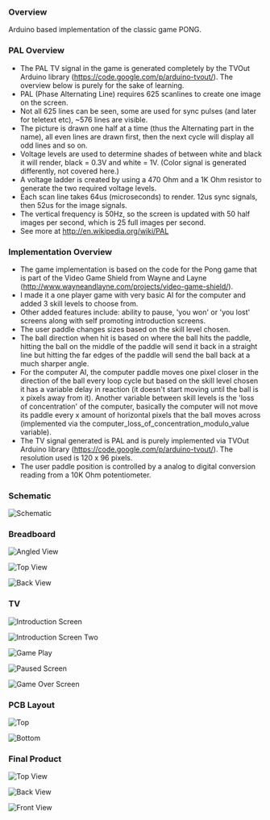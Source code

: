 ### Overview 
Arduino based implementation of the classic game PONG.

### PAL Overview
- The PAL TV signal in the game is generated completely by the TVOut Arduino library (https://code.google.com/p/arduino-tvout/). The overview below is purely for the sake of learning.
- PAL (Phase Alternating Line) requires 625 scanlines to create one image on the screen.
- Not all 625 lines can be seen, some are used for sync pulses (and later for teletext etc), ~576 lines are visible.
- The picture is drawn one half at a time (thus the Alternating part in the name), all even lines are drawn first, then the next cycle will display all odd lines and so on. 
- Voltage levels are used to determine shades of between white and black it will render, black = 0.3V and white = 1V. (Color signal is generated differently, not covered here.)
- A voltage ladder is created by using a 470 Ohm and a 1K Ohm resistor to generate the two required voltage levels.
- Each scan line takes 64us (microseconds) to render. 12us sync signals, then 52us for the image signals.
- The vertical frequency is 50Hz, so the screen is updated with 50 half images per second, which is 25 full images per second. 
- See more at http://en.wikipedia.org/wiki/PAL

### Implementation Overview
- The game implementation is based on the code for the Pong game that is part of the Video Game Shield from Wayne and Layne (http://www.wayneandlayne.com/projects/video-game-shield/).
- I made it a one player game with very basic AI for the computer and added 3 skill levels to choose from.
- Other added features include: ability to pause, 'you won' or 'you lost' screens along with self promoting introduction screens.
- The user paddle changes sizes based on the skill level chosen.
- The ball direction when hit is based on where the ball hits the paddle, hitting the ball on the middle of the paddle will send it back in a straight line but hitting the far edges of the paddle will send the ball back at a much sharper angle.
- For the computer AI, the computer paddle moves one pixel closer in the direction of the ball every loop cycle but based on the skill level chosen it has a variable delay in reaction (it doesn't start moving until the ball is x pixels away from it). Another variable between skill levels is the 'loss of concentration' of the computer, basically the computer will not move its paddle every x amount of horizontal pixels that the ball moves across (implemented via the computer_loss_of_concentration_modulo_value variable).
- The TV signal generated is PAL and is purely implemented via TVOut Arduino library (https://code.google.com/p/arduino-tvout/). The resolution used is 120 x 96 pixels.
- The user paddle position is controlled by a analog to digital conversion reading from a 10K Ohm potentiometer.

### Schematic
![Schematic](https://raw.githubusercontent.com/darkosancanin/avr_pong/master/images/schematic.png)

### Breadboard
![Angled View](https://raw.githubusercontent.com/darkosancanin/avr_pong/master/images/breadboard_angle.png)

![Top View](https://raw.githubusercontent.com/darkosancanin/avr_pong/master/images/breadboard_top.png)

![Back View](https://raw.githubusercontent.com/darkosancanin/avr_pong/master/images/breadboard_back.png)

### TV
![Introduction Screen](https://raw.githubusercontent.com/darkosancanin/avr_pong/master/images/tv_1.png)

![Introduction Screen Two](https://raw.githubusercontent.com/darkosancanin/avr_pong/master/images/tv_2.png)

![Game Play](https://raw.githubusercontent.com/darkosancanin/avr_pong/master/images/tv_3.png)

![Paused Screen](https://raw.githubusercontent.com/darkosancanin/avr_pong/master/images/tv_4.png)

![Game Over Screen](https://raw.githubusercontent.com/darkosancanin/avr_pong/master/images/tv_5.png)

### PCB Layout
![Top](https://raw.githubusercontent.com/darkosancanin/avr_pong/master/images/pcb_front.png)

![Bottom](https://raw.githubusercontent.com/darkosancanin/avr_pong/master/images/pcb_back.png)

### Final Product
![Top View](https://raw.githubusercontent.com/darkosancanin/avr_pong/master/images/final_top.png)

![Back View](https://raw.githubusercontent.com/darkosancanin/avr_pong/master/images/final_back.png)

![Front View](https://raw.githubusercontent.com/darkosancanin/avr_pong/master/images/final_front.png)